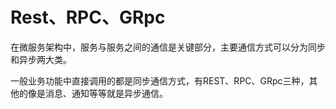 # Rest、RPC、GRpc

在微服务架构中，服务与服务之间的通信是关键部分，主要通信方式可以分为同步和异步两大类。

一般业务功能中直接调用的都是同步通信方式，有REST、RPC、GRpc三种，其他的像是消息、通知等等就是异步通信。
